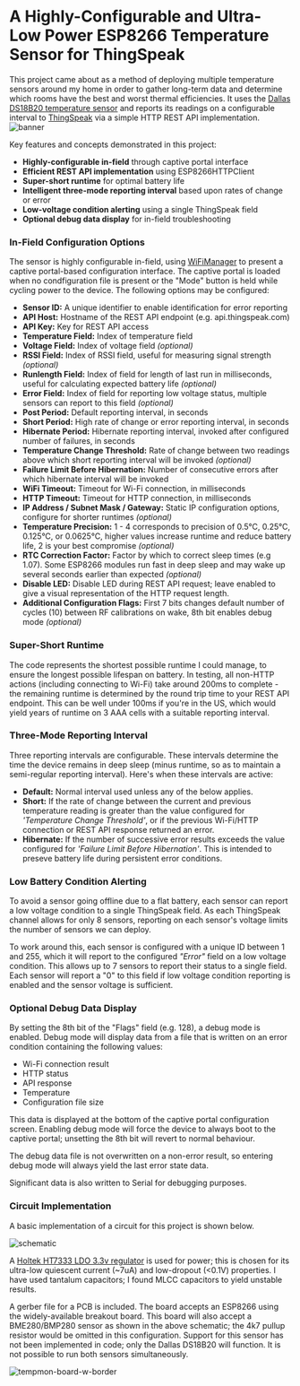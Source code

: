 # A Highly-Configurable and Ultra-Low Power ESP8266 Temperature Sensor for ThingSpeak
This project came about as a method of deploying multiple temperature sensors around my home in order to gather long-term data and determine which rooms have the best and worst thermal efficiencies.  It uses the [Dallas DS18B20 temperature sensor](https://datasheets.maximintegrated.com/en/ds/DS18B20.pdf) and reports its readings on a configurable interval to [ThingSpeak](https://thingspeak.com/) via a simple HTTP REST API implementation.
![banner](https://user-images.githubusercontent.com/20256822/142178795-50b34ecf-c55d-4fa2-8cea-da4c87b189b8.jpg)

Key features and concepts demonstrated in this project:

 - **Highly-configurable in-field** through captive portal interface
 - **Efficient REST API implementation** using ESP8266HTTPClient
 - **Super-short runtime** for optimal battery life
 - **Intelligent three-mode reporting interval** based upon rates of change or error
 - **Low-voltage condition alerting** using a single ThingSpeak field
 - **Optional debug data display** for in-field troubleshooting

### In-Field Configuration Options
The sensor is highly configurable in-field, using [WiFiManager](https://github.com/tzapu/WiFiManager) to present a captive portal-based configuration interface.  The captive portal is loaded when no condfiguration file is present or the "Mode" button is held while cycling power to the device.  The following options may be configured:

 - **Sensor ID:** A unique identifier to enable identification for error reporting
 - **API Host:** Hostname of the REST API endpoint (e.g. api.thingspeak.com)
 - **API Key:** Key for REST API access
 - **Temperature Field:** Index of temperature field
 - **Voltage Field:** Index of voltage field *(optional)*
 - **RSSI Field:** Index of RSSI field, useful for measuring signal strength *(optional)*
 - **Runlength Field:** Index of field for length of last run in milliseconds, useful for calculating expected battery life *(optional)*
 - **Error Field:** Index of field for reporting low voltage status, multiple sensors can report to this field *(optional)*
 - **Post Period:** Default reporting interval, in seconds
 - **Short Period:** High rate of change or error reporting interval, in seconds
 - **Hibernate Period:** Hibernate reporting interval, invoked after configured number of failures, in seconds
 - **Temperature Change Threshold:** Rate of change between two readings above which short reporting interval will be invoked *(optional)*
 - **Failure Limit Before Hibernation:** Number of consecutive errors after which hibernate interval will be invoked
 - **WiFi Timeout:** Timeout for Wi-Fi connection, in milliseconds
 - **HTTP Timeout:** Timeout for HTTP connection, in milliseconds
 - **IP Address / Subnet Mask / Gateway:** Static IP configuration options, configure for shorter runtimes *(optional)*
 - **Temperature Precision:** 1 - 4 corresponds to precision of 0.5°C, 0.25°C, 0.125°C, or 0.0625°C, higher values increase runtime and reduce battery life, 2 is your best compromise *(optional)*
 - **RTC Correction Factor:** Factor by which to correct sleep times (e.g 1.07).  Some ESP8266 modules run fast in deep sleep and may wake up several seconds earlier than expected *(optional)*
 - **Disable LED:** Disable LED during REST API request; leave enabled to give a visual representation of the HTTP request length.
 - **Additional Configuration Flags:** First 7 bits changes default number of cycles (10) between RF calibrations on wake, 8th bit enables debug mode *(optional)*

### Super-Short Runtime
The code represents the shortest possible runtime I could manage, to ensure the longest possible lifespan on battery.  In testing, all non-HTTP actions (including connecting to Wi-Fi) take around 200ms to complete - the remaining runtime is determined by the round trip time to your REST API endpoint.   This can be well under 100ms if you're in the US, which would yield years of runtime on 3 AAA cells with a suitable reporting interval.

### Three-Mode Reporting Interval
Three reporting intervals are configurable.  These intervals determine the time the device remains in deep sleep (minus runtime, so as to maintain a semi-regular reporting interval).  Here's when these intervals are active:

 - **Default:** Normal interval used unless any of the below applies.
 - **Short:** If the rate of change between the current and previous temperature reading is greater than the value configured for *'Temperature Change Threshold'*, or if the previous Wi-Fi/HTTP connection or REST API response returned an error.
 - **Hibernate:** If the number of successive error results exceeds the value configured for *'Failure Limit Before Hibernation'*.  This is intended to preseve battery life during persistent error conditions.

### Low Battery Condition Alerting
To avoid a sensor going offline due to a flat battery, each sensor can report a low voltage condition to a single ThingSpeak field.  As each ThingSpeak channel allows for only 8 sensors, reporting on each sensor's voltage limits the number of sensors we can deploy.

To work around this, each sensor is configured with a unique ID between 1 and 255, which it will report to the configured *"Error"* field on a low voltage condition.  This allows up to 7 sensors to report their status to a single field.  Each sensor will report a "0" to this field if low voltage condition reporting is enabled and the sensor voltage is sufficient.

### Optional Debug Data Display
By setting the 8th bit of the "Flags" field (e.g. 128), a debug mode is enabled.  Debug mode will display data from a file that is written on an error condition containing the following values:

 - Wi-Fi connection result
 -  HTTP status
 - API response
 -  Temperature
 - Configuration file size

This data is displayed at the bottom of the captive portal configuration screen.  Enabling debug mode will force the device to always boot to the captive portal; unsetting the 8th bit will revert to normal behaviour. 

The debug data file is not overwritten on a non-error result, so entering debug mode will always yield the last error state data.

Significant data is also written to Serial for debugging purposes.

### Circuit Implementation
A basic implementation of a circuit for this project is shown below.

![schematic](https://user-images.githubusercontent.com/20256822/142173821-8d602e9f-c3b9-4687-a9c3-1317feb7c48b.png)

A [Holtek HT7333 LDO 3.3v regulator](https://datasheet.lcsc.com/szlcsc/Holtek-Semicon-HT7333-A_C21583.pdf) is used for power; this is chosen for its ultra-low quiescent current (~7uA) and low-dropout (<0.1V) properties.  I have used tantalum capacitors; I found MLCC capacitors to yield unstable results.

A gerber file for a PCB is included.  The board accepts an ESP8266 using the widely-available breakout board.  This board will also accept a BME280/BMP280 sensor as shown in the above schematic; the 4k7 pullup resistor would be omitted in this configuration.  Support for this sensor has not been implemented in code; only the Dallas DS18B20 will function.  It is not possible to run both sensors simultaneously.

![tempmon-board-w-border](https://user-images.githubusercontent.com/20256822/142173054-af27affc-3281-4cdb-9967-e1d4a90a2816.jpg)
